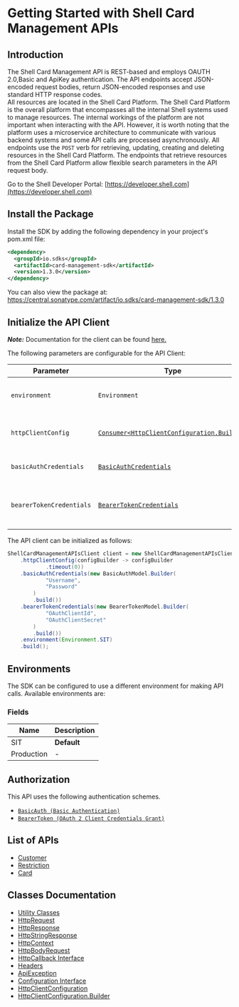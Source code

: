 
# Getting Started with Shell Card Management APIs

## Introduction

The Shell Card Management API is REST-based and employs OAUTH 2.0,Basic and ApiKey authentication.
The API endpoints accept JSON-encoded request bodies, return JSON-encoded responses and use standard HTTP response codes.  
All resources are located in the Shell Card Platform.  The Shell Card Platform is the overall platform that encompasses all the internal Shell systems used to manage resources.
The internal workings of the platform are not important when interacting with the API. However, it is worth noting that the platform uses a microservice architecture to communicate with various backend systems and some API calls are processed asynchronously.
All endpoints use the `POST` verb for retrieving, updating, creating and deleting resources in the Shell Card Platform. The endpoints that retrieve resources from the Shell Card Platform allow flexible search parameters in the API request body.

Go to the Shell Developer Portal: [https://developer.shell.com](https://developer.shell.com)

## Install the Package

Install the SDK by adding the following dependency in your project's pom.xml file:

```xml
<dependency>
  <groupId>io.sdks</groupId>
  <artifactId>card-management-sdk</artifactId>
  <version>1.3.0</version>
</dependency>
```

You can also view the package at:
https://central.sonatype.com/artifact/io.sdks/card-management-sdk/1.3.0

## Initialize the API Client

**_Note:_** Documentation for the client can be found [here.](https://www.github.com/sdks-io/card-management-java-sdk/tree/1.3.0/doc/client.md)

The following parameters are configurable for the API Client:

| Parameter | Type | Description |
|  --- | --- | --- |
| `environment` | `Environment` | The API environment. <br> **Default: `Environment.SIT`** |
| `httpClientConfig` | [`Consumer<HttpClientConfiguration.Builder>`](https://www.github.com/sdks-io/card-management-java-sdk/tree/1.3.0/doc/http-client-configuration-builder.md) | Set up Http Client Configuration instance. |
| `basicAuthCredentials` | [`BasicAuthCredentials`](https://www.github.com/sdks-io/card-management-java-sdk/tree/1.3.0/doc/auth/basic-authentication.md) | The Credentials Setter for Basic Authentication |
| `bearerTokenCredentials` | [`BearerTokenCredentials`](https://www.github.com/sdks-io/card-management-java-sdk/tree/1.3.0/doc/auth/oauth-2-client-credentials-grant.md) | The Credentials Setter for OAuth 2 Client Credentials Grant |

The API client can be initialized as follows:

```java
ShellCardManagementAPIsClient client = new ShellCardManagementAPIsClient.Builder()
    .httpClientConfig(configBuilder -> configBuilder
            .timeout(0))
    .basicAuthCredentials(new BasicAuthModel.Builder(
            "Username",
            "Password"
        )
        .build())
    .bearerTokenCredentials(new BearerTokenModel.Builder(
            "OAuthClientId",
            "OAuthClientSecret"
        )
        .build())
    .environment(Environment.SIT)
    .build();
```

## Environments

The SDK can be configured to use a different environment for making API calls. Available environments are:

### Fields

| Name | Description |
|  --- | --- |
| SIT | **Default** |
| Production | - |

## Authorization

This API uses the following authentication schemes.

* [`BasicAuth (Basic Authentication)`](https://www.github.com/sdks-io/card-management-java-sdk/tree/1.3.0/doc/auth/basic-authentication.md)
* [`BearerToken (OAuth 2 Client Credentials Grant)`](https://www.github.com/sdks-io/card-management-java-sdk/tree/1.3.0/doc/auth/oauth-2-client-credentials-grant.md)

## List of APIs

* [Customer](https://www.github.com/sdks-io/card-management-java-sdk/tree/1.3.0/doc/controllers/customer.md)
* [Restriction](https://www.github.com/sdks-io/card-management-java-sdk/tree/1.3.0/doc/controllers/restriction.md)
* [Card](https://www.github.com/sdks-io/card-management-java-sdk/tree/1.3.0/doc/controllers/card.md)

## Classes Documentation

* [Utility Classes](https://www.github.com/sdks-io/card-management-java-sdk/tree/1.3.0/doc/utility-classes.md)
* [HttpRequest](https://www.github.com/sdks-io/card-management-java-sdk/tree/1.3.0/doc/http-request.md)
* [HttpResponse](https://www.github.com/sdks-io/card-management-java-sdk/tree/1.3.0/doc/http-response.md)
* [HttpStringResponse](https://www.github.com/sdks-io/card-management-java-sdk/tree/1.3.0/doc/http-string-response.md)
* [HttpContext](https://www.github.com/sdks-io/card-management-java-sdk/tree/1.3.0/doc/http-context.md)
* [HttpBodyRequest](https://www.github.com/sdks-io/card-management-java-sdk/tree/1.3.0/doc/http-body-request.md)
* [HttpCallback Interface](https://www.github.com/sdks-io/card-management-java-sdk/tree/1.3.0/doc/http-callback-interface.md)
* [Headers](https://www.github.com/sdks-io/card-management-java-sdk/tree/1.3.0/doc/headers.md)
* [ApiException](https://www.github.com/sdks-io/card-management-java-sdk/tree/1.3.0/doc/api-exception.md)
* [Configuration Interface](https://www.github.com/sdks-io/card-management-java-sdk/tree/1.3.0/doc/configuration-interface.md)
* [HttpClientConfiguration](https://www.github.com/sdks-io/card-management-java-sdk/tree/1.3.0/doc/http-client-configuration.md)
* [HttpClientConfiguration.Builder](https://www.github.com/sdks-io/card-management-java-sdk/tree/1.3.0/doc/http-client-configuration-builder.md)

